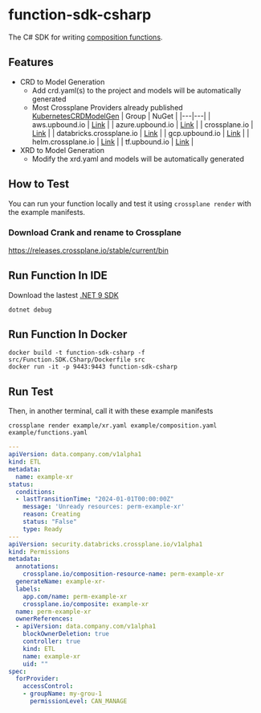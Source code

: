 # function-sdk-csharp
The C# SDK for writing [composition functions](https://docs.crossplane.io/latest/composition/compositions/).

## Features
- CRD to Model Generation
  - Add crd.yaml(s) to the project and models will be automatically generated
  - Most Crossplane Providers already published [KubernetesCRDModelGen](https://github.com/IvanJosipovic/KubernetesCRDModelGen?tab=readme-ov-file#published-packages)
    | Group | NuGet |
    |---|---|
    | aws.upbound.io | [Link](https://www.nuget.org/packages/KubernetesCRDModelGen.Models.aws.upbound.io/) |
    | azure.upbound.io | [Link](https://www.nuget.org/packages/KubernetesCRDModelGen.Models.azure.upbound.io/) |
    | crossplane.io | [Link](https://www.nuget.org/packages/KubernetesCRDModelGen.Models.crossplane.io/) |
    | databricks.crossplane.io | [Link](https://www.nuget.org/packages/KubernetesCRDModelGen.Models.databricks.crossplane.io/) |
    | gcp.upbound.io | [Link](https://www.nuget.org/packages/KubernetesCRDModelGen.Models.gcp.upbound.io/) |
    | helm.crossplane.io | [Link](https://www.nuget.org/packages/KubernetesCRDModelGen.Models.helm.crossplane.io/) |
    | tf.upbound.io | [Link](https://www.nuget.org/packages/KubernetesCRDModelGen.Models.tf.upbound.io/) |
- XRD to Model Generation
  - Modify the xrd.yaml and models will be automatically generated

## How to Test

You can run your function locally and test it using `crossplane render`
with the example manifests.

### Download Crank and rename to Crossplane
https://releases.crossplane.io/stable/current/bin

## Run Function In IDE
Download the lastest [.NET 9 SDK](https://dotnet.microsoft.com/en-us/download/dotnet/9.0)
```shell
dotnet debug
```

## Run Function In Docker
```shell
docker build -t function-sdk-csharp -f src/Function.SDK.CSharp/Dockerfile src
docker run -it -p 9443:9443 function-sdk-csharp
```

## Run Test
Then, in another terminal, call it with these example manifests
```
crossplane render example/xr.yaml example/composition.yaml example/functions.yaml
```

```yaml
---
apiVersion: data.company.com/v1alpha1
kind: ETL
metadata:
  name: example-xr
status:
  conditions:
  - lastTransitionTime: "2024-01-01T00:00:00Z"
    message: 'Unready resources: perm-example-xr'
    reason: Creating
    status: "False"
    type: Ready
---
apiVersion: security.databricks.crossplane.io/v1alpha1
kind: Permissions
metadata:
  annotations:
    crossplane.io/composition-resource-name: perm-example-xr
  generateName: example-xr-
  labels:
    app.com/name: perm-example-xr
    crossplane.io/composite: example-xr
  name: perm-example-xr
  ownerReferences:
  - apiVersion: data.company.com/v1alpha1
    blockOwnerDeletion: true
    controller: true
    kind: ETL
    name: example-xr
    uid: ""
spec:
  forProvider:
    accessControl:
    - groupName: my-grou-1
      permissionLevel: CAN_MANAGE

```

